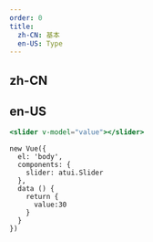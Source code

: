```yaml
---
order: 0
title:
  zh-CN: 基本
  en-US: Type
---
```


## zh-CN



## en-US


````jsx
<slider v-model="value"></slider>
````

````vue-script
new Vue({
  el: 'body',
  components: {
    slider: atui.Slider
  },
  data () {
    return {
      value:30
    }
  }
})
````
